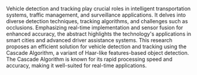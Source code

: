 Vehicle detection and tracking play crucial roles in intelligent transportation
systems, traffic management, and surveillance applications. It delves into diverse
detection techniques, tracking algorithms, and challenges such as occlusions.
Emphasizing real-time implementation and sensor fusion for enhanced accuracy,
the abstract highlights the technology's applications in smart cities and advanced
driver assistance systems. This research proposes an efficient solution for vehicle
detection and tracking using the Cascade Algorithm, a variant of Haar-like
features-based object detection. The Cascade Algorithm is known for its rapid
processing speed and accuracy, making it well-suited for real-time applications.
